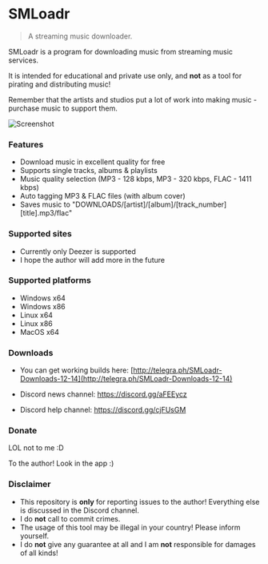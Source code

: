 # SMLoadr
> A streaming music downloader.


SMLoadr is a program for downloading music from streaming music services.

It is intended for educational and private use only, and **not** as a tool for pirating and distributing music!

Remember that the artists and studios put a lot of work into making music - purchase music to support them.


![Screenshot](https://github.com/J05HI/SMLoadr/raw/master/Screenshot.jpg)



### Features

- Download music in excellent quality for free
- Supports single tracks, albums & playlists
- Music quality selection (MP3 - 128 kbps, MP3 - 320 kbps, FLAC - 1411 kbps)
- Auto tagging MP3 & FLAC files (with album cover)
- Saves music to "DOWNLOADS/[artist]/[album]/[track_number] [title].mp3/flac"



### Supported sites

- Currently only Deezer is supported
- I hope the author will add more in the future



### Supported platforms

- Windows x64
- Windows x86
- Linux x64
- Linux x86
- MacOS x64



### Downloads

- You can get working builds here: [http://telegra.ph/SMLoadr-Downloads-12-14](http://telegra.ph/SMLoadr-Downloads-12-14)

- Discord news channel: https://discord.gg/aFEEycz

- Discord help channel: https://discord.gg/cjFUsGM



### Donate

LOL not to me :D

To the author! Look in the app :)



### Disclaimer

- This repository is **only** for reporting issues to the author! Everything else is discussed in the Discord channel.
- I do **not** call to commit crimes.
- The usage of this tool may be illegal in your country! Please inform yourself.
- I do **not** give any guarantee at all and I am **not** responsible for damages of all kinds!